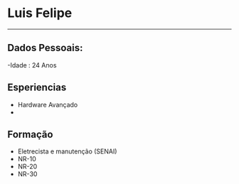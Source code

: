 # Luis Felipe

---

## Dados Pessoais:

-Idade : 24 Anos


## Esperiencias

 - Hardware Avançado
 - 

## Formação

 - Eletrecista e manutenção (SENAI)
 - NR-10
 - NR-20
 - NR-30
